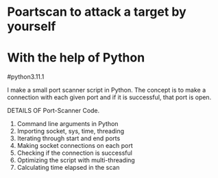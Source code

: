 # Poartscan to attack a target by yourself
# With the help of Python
#python3.11.1

I  make a small port scanner script in Python. The concept is to make a connection with each given port and if it is successful, that port is open. 

DETAILS OF Port-Scanner Code.

1. Command line arguments in Python
2. Importing socket, sys, time, threading
3. Iterating through start and end ports
4. Making socket connections on each port
5. Checking if the connection is successful
6. Optimizing the script with multi-threading
7. Calculating time elapsed in the scan 







    

